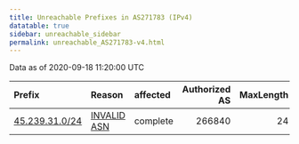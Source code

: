 ```yaml
---
title: Unreachable Prefixes in AS271783 (IPv4)
datatable: true
sidebar: unreachable_sidebar
permalink: unreachable_AS271783-v4.html
---
```


Data as of 2020-09-18 11:20:00 UTC


<div class="datatable-begin"></div>

| Prefix                                                 | Reason                                                                                                 | affected   |   Authorized AS |   MaxLength | Anchor                                         |   unreachable /24s |
|:-------------------------------------------------------|:-------------------------------------------------------------------------------------------------------|:-----------|----------------:|------------:|:-----------------------------------------------|-------------------:|
| [45.239.31.0/24](https://stat.ripe.net/45.239.31.0/24) | [INVALID ASN](https://rpki-validator.ripe.net/announcement-preview?asn=AS271783&prefix=45.239.31.0/24) | complete   |          266840 |          24 | [LACNIC](unreachable_LACNIC_RPKI_Root-v4.html) |                  1 |

<div class="datatable-end"></div>